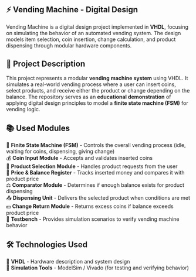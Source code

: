 ## ⚡ Vending Machine - Digital Design

Vending Machine is a digital design project implemented in **VHDL**, focusing on simulating the behavior of an automated vending system. The design models item selection, coin insertion, change calculation, and product dispensing through modular hardware components.


## 📌 Project Description

This project represents a modular **vending machine system** using VHDL. It simulates a real-world vending process where a user can insert coins, select products, and receive either the product or change depending on the balance. The repository serves as an **educational demonstration** of applying digital design principles to model a **finite state machine (FSM)** for vending logic.


## 📚 Used Modules

🔄 **Finite State Machine (FSM)** - Controls the overall vending process (idle, waiting for coins, dispensing, giving change)  
💰 **Coin Input Module** - Accepts and validates inserted coins  
🛒 **Product Selection Module** - Handles product requests from the user  
📖 **Price & Balance Register** - Tracks inserted money and compares it with product price  
⚖️ **Comparator Module** - Determines if enough balance exists for product dispensing  
📤 **Dispensing Unit** - Delivers the selected product when conditions are met  
💵 **Change Return Module** - Returns excess coins if balance exceeds product price  
🧪 **Testbench** - Provides simulation scenarios to verify vending machine behavior  


## 🛠️ Technologies Used

📜 **VHDL** - Hardware description and system design  
🧩 **Simulation Tools** - ModelSim / Vivado (for testing and verifying behavior)  
